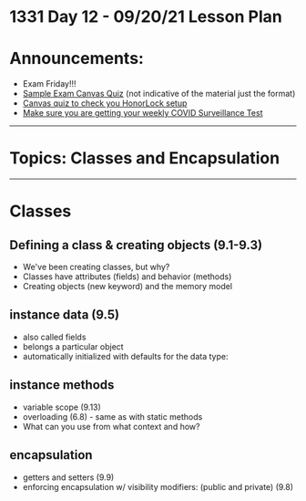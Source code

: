 # 1331 Day 12 - 09/20/21 Lesson Plan

# Announcements:
- Exam Friday!!!
- [Sample Exam Canvas Quiz](https://gatech.instructure.com/courses/204744/quizzes/290129) (not indicative of the material just the format)
- [Canvas quiz to check you HonorLock setup](https://gatech.instructure.com/courses/204744/quizzes/305371)
- [Make sure you are getting your weekly COVID Surveillance Test](https://health.gatech.edu/coronavirus/testing/surveillance)

---
# Topics: Classes and Encapsulation
---
# Classes
## Defining a class & creating objects (9.1-9.3)
- We've been creating classes, but why?
- Classes have attributes (fields) and behavior (methods)
- Creating objects (new keyword) and the memory model

## instance data (9.5)
- also called fields
- belongs a particular object
- automatically initialized with defaults for the data type:

## instance methods
- variable scope (9.13)
- overloading (6.8) - same as with static methods
- What can you use from what context and how?
## **encapsulation**
- getters and setters (9.9)
- enforcing encapsulation w/ visibility modifiers: (public and private) (9.8)
